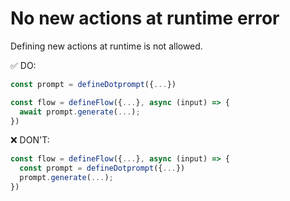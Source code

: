 # No new actions at runtime error

Defining new actions at runtime is not allowed.

✅ DO:

```ts
const prompt = defineDotprompt({...})

const flow = defineFlow({...}, async (input) => {
  await prompt.generate(...);
})
```

❌ DON'T:

```ts
const flow = defineFlow({...}, async (input) => {
  const prompt = defineDotprompt({...})
  prompt.generate(...);
})
```
